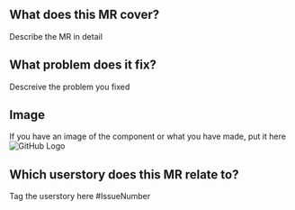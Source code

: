 
## What does this MR cover?

Describe the MR in detail

## What problem does it fix?

Descreive the problem you fixed

## Image

If you have an image of the component or what you have made, put it here
![GitHub Logo](/images/logo.png)

## Which userstory does this MR relate to?

Tag the userstory here #IssueNumber
